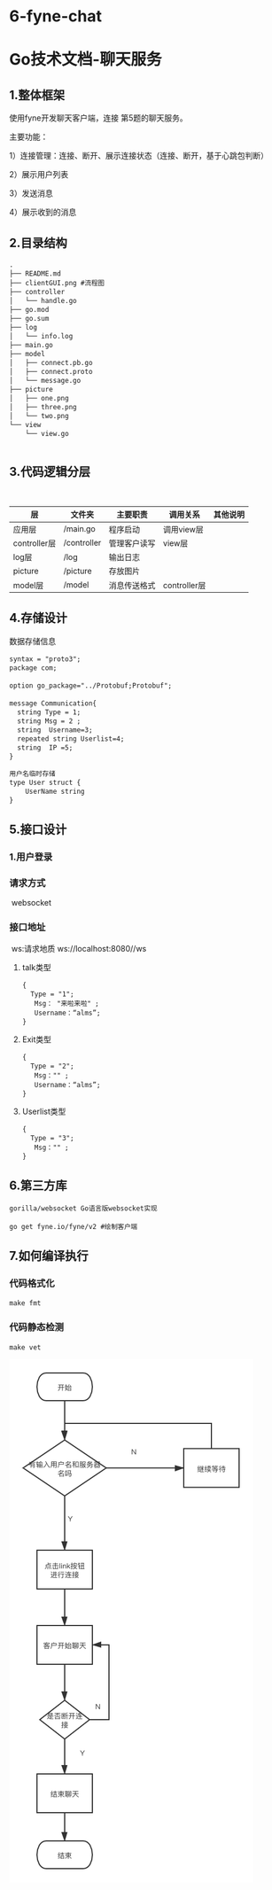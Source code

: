 # 6-fyne-chat



# Go技术文档-聊天服务

## 1.整体框架

使用fyne开发聊天客户端，连接 第5题的聊天服务。

主要功能：

1）连接管理：连接、断开、展示连接状态（连接、断开，基于心跳包判断）

2）展示用户列表

3）发送消息

4）展示收到的消息

## 2.目录结构

```
.
├── README.md
├── clientGUI.png #流程图
├── controller
│   └── handle.go
├── go.mod
├── go.sum
├── log
│   └── info.log
├── main.go
├── model
│   ├── connect.pb.go
│   ├── connect.proto
│   └── message.go
├── picture
│   ├── one.png
│   ├── three.png
│   └── two.png
└── view
    └── view.go


```



## 3.代码逻辑分层

​	

| 层           | 文件夹      | 主要职责     | 调用关系     | 其他说明 |
| ------------ | ----------- | ------------ | ------------ | -------- |
| 应用层       | /main.go    | 程序启动     | 调用view层   |          |
| controller层 | /controller | 管理客户读写 | view层       |          |
| log层        | /log        | 输出日志     |              |          |
| picture      | /picture    | 存放图片     |              |          |
| model层      | /model      | 消息传送格式 | controller层 |          |



## 4.存储设计

数据存储信息

```
syntax = "proto3";
package com;

option go_package="../Protobuf;Protobuf";

message Communication{
  string Type = 1;
  string Msg = 2 ;
  string  Username=3;
  repeated string Userlist=4;
  string  IP =5;
}

```

```
用户名临时存储
type User struct {
	UserName string
}
```



## 5.接口设计

### 1.用户登录

### 	请求方式

​		websocket

### 	接口地址

​		ws:请求地质 ws://localhost:8080//ws

1. talk类型

   ```
   {
   	 Type = "1";
      Msg： "来啦来啦" ;
      Username：“alms”;
   }
   ```

2. Exit类型

   ```
   {
   	 Type = "2";
      Msg："" ;
      Username：“alms”;
   }
   ```

3. Userlist类型

   ```
   {
   	 Type = "3";
      Msg："" ;
   }
   ```

   ### 

## 6.第三方库

```
gorilla/websocket Go语言版websocket实现

go get fyne.io/fyne/v2 #绘制客户端
```

## 7.如何编译执行

### 代码格式化

```
make fmt
```

### 代码静态检测

```
make vet
```



![clientGUI](clientGUI.png)

